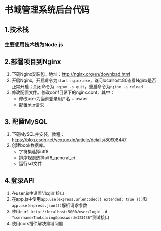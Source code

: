 # 书城管理系统后台代码
## 1.技术栈
### 主要使用技术栈为Node.js
## 2.部署项目到Nginx
1. 下载Nginx安装包。地址：http://nginx.org/en/download.html
2. 开启Nginx。开启命令为` start nginx.exe `，访问localhost:80查看Nginx是否正常开启；关闭命令为` 	nginx -s quit `，重启命令为` nginx -s reload `
3. 修改配置文件。修改conf目录下的nginx.conf，其中：
   * 修改user为当前登录用户名 + owner
   * 配置http请求
## 3. 配置MySQL
1. 下载MySQL并安装。教程：https://blog.csdn.net/ycxzuoxin/article/details/80908447
2. 创建book数据库。
   * 字符集选择utf8
   * 排序规则选择utf8_general_ci
   * 运行sql文件
## 4.登录API
1. 在user.js中设置'/login'接口
2. 在app.js中使用` app.use(express.urlencoded({ extended: true })) `和` app.use(express.json()) `解析请求参数
3. 使用` curl http://localhost:5000/user/login -d "username=TaoLoading&password=123456" `测试接口
4. 使用cors插件解决跨域问题